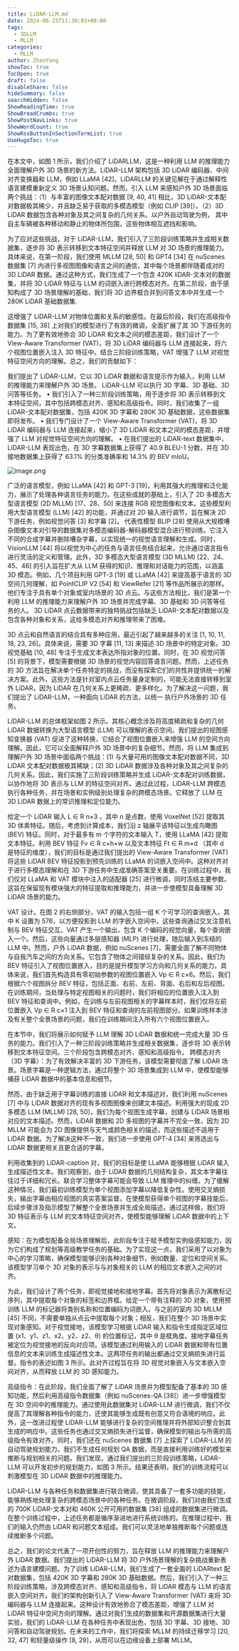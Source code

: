 ```yaml
---
title: LiDAR-LLM.md
date: 2024-06-25T11:30:03+00:00
tags:
  - 3DLLM
  - MLLM
categories:
  - MLLM
author: ZhaoYang
showToc: true
TocOpen: true
draft: false
disableShare: false
hideSummary: false
searchHidden: false
ShowReadingTime: true
ShowBreadCrumbs: true
ShowPostNavLinks: true
ShowWordCount: true
ShowRssButtonInSectionTermList: true
UseHugoToc: true
---
```



在本文中，如图 1 所示，我们介绍了 LiDARLLM，这是一种利用 LLM 的推理能力全面理解户外 3D 场景的新方法。LiDAR-LLM 架构包括 3D LiDAR 编码器、中间对齐变换器和 LLM，例如 LLaMA [42]。LiDARLLM 的关键见解在于通过解释性语言建模重新定义 3D 场景认知问题。然而，引入 LLM 来感知户外 3D 场景面临两个挑战：（1）与丰富的图像文本配对数据 [9, 40, 41] 相比，3D LiDAR-文本配对数据极其稀少，并且缺乏易于获取的多模态模型（例如 CLIP [39]）。（2）3D LiDAR 数据包含各种对象及其之间复杂的几何关系。以户外自动驾驶为例，
其中自主车辆被各种移动和静止的物体所包围，这些物体相互遮挡和影响。



为了应对这些挑战，对于 LiDAR-LLM，我们引入了三阶段训练策略并生成相关数据集，逐步将 3D 表示转移到文本特征空间并释放 LLM 对 3D 场景的推理能力。具体来说，在第一阶段，我们使用 MLLM [28, 50] 和 GPT4 [34] 在 nuScenes 数据集 [7] 内进行多视图图像和语言之间的通信，其中每个场景都伴随着成对的 3D LiDAR 数据。通过这种方式，我们生成了一个包含 420K liDAR-文本对的数据集，并将 3D LiDAR 特征与 LLM 的词嵌入进行跨模态对齐。在第二阶段，由于感知构成了 3D 场景理解的基础，我们将 3D 边界框合并到问答文本中并生成一个 280K LiDAR 基础数据集.

这增强了 LiDAR-LLM 对物体位置和关系的敏感性。在最后阶段，我们在高级指令数据集 [15, 38] 上对我们的模型进行了有效的微调，全面扩展了其 3D 下游任务的能力。为了更有效地弥合 3D LiDAR 和文本之间的模态差距，我们设计了一个 View-Aware Transformer (VAT)，将 3D LiDAR 编码器与 LLM 连接起来，将六个视图位置嵌入注入 3D 特征中。结合三阶段训练策略，VAT 增强了 LLM 对视觉特征空间方向的理解。总之，我们的贡献如下：

我们提出了 LiDAR-LLM，它以 3D LiDAR 数据和语言提示作为输入，利用 LLM 的推理能力来理解户外 3D 场景。
LiDAR-LLM 可以执行 3D 字幕、3D 基础、3D 问答等任务。
• 我们引入了一种三阶段训练策略，用于逐步将 3D 表示转移到文本特征空间，其中包括跨模态对齐、感知和高级指令。同时，我们收集了一组 LiDAR-文本配对数据集，包括 420K 3D 字幕和 280K 3D 基础数据，这些数据集即将发布。
• 我们专门设计了一个 View-Aware Transformer (VAT)，将 3D LiDAR 编码器与 LLM 连接起来，缩小了 3D LiDAR 和文本之间的模态差距，并增强了 LLM 对视觉特征空间方向的理解。
• 在我们提出的 LiDAR-text 数据集中，LiDAR-LLM 表现出色，在 3D 字幕数据集上获得了 40.9 BLEU-1 分数，并在 3D 接地数据集上获得了 63.1% 的分类准确率和 14.3% 的 BEV mIoU。

![image.png](https://cdn.jsdelivr.net/gh/1-pluto1/blog_imgs/20250601170537152.png)




广泛的语言模型，例如 LLaMA [42] 和
GPT-3 [19]，利用其强大的推理和泛化能力，展示了处理各种语言任务的能力。在这些成就的基础上，引入了 2D 多模态大型语言模型 (2D MLLM) [17、28、50] 来连接 RGB 视觉图像和文本。这些模型利用大型语言模型 (LLM) [42] 的功能，并通过对 2D 输入进行调节，旨在解决 2D 下游任务，例如视觉问答 [3] 和字幕 [2]。
代表性模型 BLIP [28] 使用从大规模嘈杂图像文本对引导的数据集对多模态编码器-解码器模型混合进行预训练。它注入不同的合成字幕并删除嘈杂字幕，以实现统一的视觉语言理解和生成。同时，VisionLLM [44] 将以视觉为中心的任务与语言任务结合起来，允许通过语言指令进行灵活的定义和管理。此外，3D 多模态大型语言模型 (3D MLLM) [22、24、45、46] 的引入旨在扩大从 LLM 获得的知识、推理和对话能力的范围，以涵盖 3D 模态。例如，几个项目利用 GPT-3 [19] 或 LLaMA [42] 来提高基于语言的 3D 空间几何理解，如 PointCLIP V2 [54] 和 ViewRefer [21] 等作品所展示的那样。他们专注于具有单个对象或室内场景的 3D 点云。与这些方法相比，我们是第一个利用 LLM 的推理能力来理解户外 3D 场景并完成字幕、3D 基础和 3D 问答等任务的人。 3D LiDAR 点云数据带来的独特挑战包括缺乏 LiDAR-文本配对数据以及包含各种对象和关系，这给多模态对齐和推理带来了困难。



3D 点云和自然语言的结合具有多种应用，最近引起了越来越多的关注 [1, 10, 11, 18, 23, 26]。具体来说，需要 3D 字幕 [11, 13] 来描述 3D 场景中的特定对象。3D 视觉基础 [10, 48] 专注于生成文本表达所指对象的位置。同时，在 3D 视觉问答 [5] 的背景下，模型需要根据 3D 场景的视觉内容回答语言问题。然而，上述任务的 3D 方法旨在解决单个任务特定的挑战，而没有探索它们的共性并提供统一的解决方案。此外，这些方法是针对室内点云任务量身定制的，可能无法直接转移到室外 LiDAR，因为 LiDAR 在几何关系上更稀疏、更多样化。为了解决这一问题，我们提出了
LiDAR-LLM，一种面向 LiDAR 的方法，以统一
执行户外场景的 3D 任务。





LiDAR-LLM 的总体框架如图 2 所示。其核心概念涉及将高度稀疏和复杂的几何 LiDAR 数据转换为大型语言模型 (LLM) 可以理解的表示空间。我们提出的视图感知变换器 (VAT) 促进了这种转换，它结合了视图位置嵌入来增强 LLM 的空间方向理解。因此，它可以全面解释户外 3D 场景中的复杂细节。然而，将 LLM 集成到理解户外 3D 场景中面临两个挑战：(1) 与大量可用的图像文本配对数据不同，3D LiDAR 文本配对数据极其稀缺；(2) 3D LiDAR 数据涉及各种对象及其之间复杂的几何关系。因此，我们实施了三阶段训练策略并生成 LiDAR-文本配对训练数据，以协作地将 3D 表示与 LLM 的特征空间对齐。通过此过程，LiDAR-LLM 跨模态执行各种任务，并在场景和实例级别处理复杂的跨模态场景。它释放了 LLM 在 3D LiDAR 数据上的常识推理和定位能力。



给定一个 LiDAR 输入 L ∈ R
n×3
，其中 n 是点数，使用 VoxelNet [52] 提取其 3D 体素特征。随后，考虑到计算成本，我们沿 z 轴展平该特征以生成鸟瞰图 (BEV) 特征。同时，对于最多有 m 个字符的文本输入 T，使用 LLaMA [42] 提取文本特征。利用 BEV 特征 Fv ∈ R
c×h×w 以及文本特征 Ft ∈ R
m×d
（其中 d 是特征的维度），我们的目标是通过我们提出的 View-Aware Transformer (VAT) 将这些 LiDAR BEV 特征投影到预先训练的 LLaMA 的词嵌入空间中。这种对齐对于进行多模态理解和在 3D 下游任务中生成准确答案至关重要。在训练过程中，我们仅对 LLaMA 和 VAT 模块中注入的适配器 [25] 进行微调，同时冻结主要参数。这旨在保留现有模块强大的特征提取和推理能力，并进一步使模型具备理解 3D LiDAR 场景的能力。





VAT 设计。在图 2 的右侧部分，VAT 的输入包括一组 K 个可学习的查询嵌入，其中 K 设置为 576，以方便投影到 LLM 的字嵌入空间中。这些查询通过交叉注意机制与 BEV 特征交互。VAT 产生一个输出，包含 K 个编码的视觉向量，每个查询嵌入一个。然后，这些向量通过多层感知器 (MLP) 进行处理，随后输入到冻结的 LLM 中。然而，户外 LiDAR 数据，例如 nuScenes [7]，需要全面了解不同物体与自我汽车之间的方向关系。它包含了物体之间错综复杂的关系。因此，我们为 BEV 特征引入了视图位置嵌入，目的是提升模型学习方向和几何关系的能力。具体来说，我们首先构造具有零初始参数的视图位置嵌入 Vp ∈ R c×6。然后，我们根据六个视图拆分 BEV 特征，包括正面、右前、左前、背面、右后和左后视图。在训练期间，当处理与特定视图相关的问题时，我们将相应的位置嵌入注入到 BEV 特征和查询中。例如，在训练与左前视图相关的字幕样本时，我们仅将左前位置嵌入 Vp ∈ R
c×1
注入到 BEV 特征和查询的左前视图部分。如果训练样本涉及有关整个全景场景的问题，我们在训练期间注入所有六个视图位置嵌入。





在本节中，我们将展示如何赋予 LLM 理解 3D LiDAR 数据和统一完成大量 3D 任务的能力。我们引入了一种三阶段训练策略并生成相关数据集，逐步将 3D 表示转移到文本特征空间。三个阶段包含跨模态对齐、感知和高级指令。
跨模态对齐（3D 字幕）：为了有效解决丰富的 3D 下游任务，该模型需要彻底了解 LiDAR 场景。场景字幕是一种逻辑方法，通过将整个 3D 场景集成到 LLM 中，使模型能够捕获 LiDAR 数据中的基本信息和细节。

然而，由于缺乏用于字幕训练的直接 LiDAR 和文本描述对，我们利用 nuScenes [7] 中与 LiDAR 数据对齐的现有多视图图像来创建文本描述。利用强大的现成 2D 多模态 LLM (MLLM) [28, 50]，我们为每个视图生成字幕，创建与 LiDAR 场景相对应的文本描述。然而，LiDAR 数据和 2D 多视图的字幕并不完全一致，因为 2D MLLM 可能会为 2D 图像提供与天气或颜色相关的描述，而这些描述不适用于 LiDAR 数据。为了解决这种不一致，我们进一步使用 GPT-4 [34] 来筛选出与 LiDAR 数据更相关且更合适的字幕。

利用收集到的 LiDAR-caption 对，我们的目标是使 LLaMA 能够根据 LiDAR 输入生成描述性文本。我们观察到，由于 LiDAR 数据的几何结构复杂，其文本字幕往往过于详细和冗长。联合学习整体字幕可能会导致 LLM 推理中的纠缠。为了缓解这种情况，我们最初训练模型为单个视图添加字幕以降低复杂性。使用交叉熵损失，输出字幕由相应视图的真实答案监督。在使模型获得单个视图的字幕技能后，后续步骤涉及指示模型了解整个全景场景并生成全局描述。通过这样做，我们将 3D 特征表示与 LLM 的文本特征空间对齐，使模型能够理解 LiDAR 数据中的上下文。





感知：在为模型配备全局场景理解后，此阶段专注于赋予模型实例级感知能力，因为它们构成了规划等高级教学任务的基础。为了实现这一点，我们采用了以对象为中心的学习策略，确保模型能够识别各种对象细节，例如数量、定位和空间关系。该模型学习单个 3D 对象的表示与与对象相关的 LLM 的相应文本嵌入之间的对齐。

为此，我们设计了两个任务，即视觉接地和接地字幕。首先将对象表示为离散标记序列，其中提取每个对象的标签和边界框。给定一个带有注释的 3D 对象，使用预训练 LLM 的标记器将类别名称和位置编码为词嵌入。与之前的室内 3D MLLM [45] 不同，不需要单独从点云中提取每个对象；相反，我们在整个 3D 场景中实现对象感知。对于视觉接地，该模型学习根据 LiDAR 输入和指令生成指定区域位置 (x1、y1、z1、x2、y2、z2、θ) 的位置标记，其中 θ 是框角度。接地字幕任务被定位为视觉接地的反向对应项。该模型通过利用输入的 LiDAR 数据和带有位置信息的文本来训练生成描述性文本。这两项任务的输出都通过交叉熵损失进行监督。指令的表述如图 3 所示。此对齐过程旨在将 3D 视觉对象嵌入与文本嵌入空间对齐，从而释放 LLM 的 3D 感知能力。





高级指令：在此阶段，我们全面了解了 LiDAR 场景并为模型配备了基本的 3D 感知功能，然后利用高级指令数据集（例如 nuScenes-QA [38]）进一步增强模型在 3D 空间中的推理能力。通过使用此数据集对 LiDAR-LLM 进行微调，我们不仅提高了其理解各种指令的能力，还使其能够生成既有创意又符合语境的响应。此外，这一改进过程使 LiDAR-LLM 能够进行复杂的空间推理并将外部知识整合到其生成的响应中。这些任务也通过交叉熵损失进行监督，确保模型的输出与所需的高级指令有效对齐。同时，我们还在 nuScenes 数据集 [7] 上探索了 LiDAR-LLM 的自动驾驶规划能力。我们不生成任何规划 QA 数据，而是直接利用训练好的模型来推断与规划相关的问题。我们发现，通过我们提出的三阶段训练策略，LiDAR-LLM 可以开发初步的规划能力，如图 3 所示。结果还表明，我们的训练流程可以刺激模型在 3D LiDAR 数据中的推理能力。



LiDAR-LLM 与各种任务和数据集进行联合微调，使其具备了一套多功能的技能，能够熟练地处理复杂的跨模态场景中的各种任务。在微调阶段，我们对由我们生成的 700K LiDAR-文本对和 460K 公开可用的数据集 [38] 组成的数据集进行微调。在整个训练过程中，上述任务都是循序渐进地进行系统训练的。在推理过程中，我们的输入仍然由 LiDAR 和问题文本组成。我们可以灵活地单独推断每个问题或连续推断多个问题。





总之，我们的论文代表了一项开创性的努力，旨在释放 LLM 的推理能力来理解户外 LiDAR 数据。我们提出的 LiDAR-LLM 将 3D 户外场景理解的复杂挑战重新表述为语言建模问题。为了训练 LiDAR-LLM，我们生成了一套全面的 LiDARtext 配对数据集，包括 420K 3D 字幕和 280K 3D 基础数据。然后，我们引入了一种三阶段训练策略，涉及跨模态对齐、感知和高级指令，将 LiDAR 模态与 LLM 的语言嵌入空间对齐。我们的架构创新引入了 View-Aware Transformer (VAT) 来将 3D 编码器与 LLM 连接起来。这种设计有效地弥合了模态差距，增强了 LLM 对 LiDAR 特征中空间方向的理解。通过对我们生成的数据集和开源数据集进行大量实验，我们的 LiDAR-LLM 在各种任务中表现出色，包括 3D 字幕、3D 接地、3D 问答和自动驾驶规划。在未来的工作中，我们将探索 MLLM 的持续迁移学习 [20, 32, 47] 和轻量级操作 [8, 29]，从而可以在边缘设备上部署 MLLM。